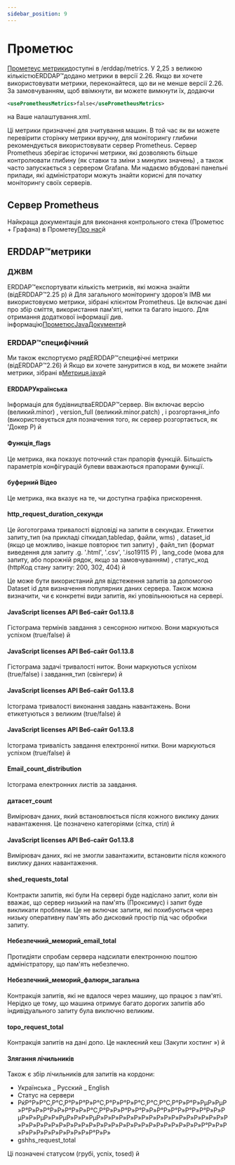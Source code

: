 ```yaml
---
sidebar_position: 9
---
```

# Прометюс

[Прометеус метрики](https://prometheus.io/)доступні в /erddap/metrics. У 2,25 з великою кількістюERDDAP™додано метрики в версії 2.26. Якщо ви хочете використовувати метрики, переконайтеся, що ви не менше версії 2.26. За замовчуванням, щоб ввімкнути, ви можете вимкнути їх, додаючи
```xml
<usePrometheusMetrics>false</usePrometheusMetrics>
```
на Ваше налаштування.xml.

Ці метрики призначені для зчитування машин. В той час як ви можете перевірити сторінку метрики вручну, для моніторингу глибини рекомендується використовувати сервер Prometheus. Сервер Prometheus зберігає історичні метрики, які дозволяють більше контролювати глибину (як ставки та зміни з минулих значень) , а також часто запускається з сервером Grafana. Ми надаємо вбудовані панельні прилади, які адміністратори можуть знайти корисні для початку моніторингу своїх серверів.

## Сервер Prometheus

Найкраща документація для виконання контрольного стека (Прометюс + Графана) в Прометеу[Про нас](https://github.com/ERDDAP/erddap/blob/main/docker/prometheus/README.md)й

## ERDDAP™метрики

### ДЖВМ

ERDDAP™експортувати кількість метриків, які можна знайти (відERDDAP™2.25 р) й Для загального моніторингу здоров’я ІМВ ми використовуємо метрики, зібрані клієнтом Prometheus. Це включає дані про збір сміття, використання пам'яті, нитки та багато іншого. Для отримання додаткової інформації див. інформацію[ПрометюсJavaДокументи](https://prometheus.github.io/client_java/instrumentation/jvm/)й

### ERDDAP™специфічний

Ми також експортуємо рядERDDAP™специфічні метрики (відERDDAP™2.26) й Якщо ви хочете зануритися в код, ви можете знайти метрики, зібрані в[Метриця.java](https://github.com/ERDDAP/erddap/blob/main/WEB-INF/classes/gov/noaa/pfel/erddap/util/Metrics.java)й

#### ERDDAPУкраїнська

Інформація для будівництваERDDAP™сервер. Він включає версію (великий.minor) , version_full (великий.minor.patch) , і розгортання_info (використовується для позначення того, як сервер розгортається, як 'Докер Р) й

#### Функція_flags

Це метрика, яка показує поточний стан прапорів функцій. Більшість параметрів конфігурацій булеви вважаються прапорами функції.

#### буферний Відео

Це метрика, яка вказує на те, чи доступна графіка прискорення.

#### http_request_duration_секунди

Це йоготограма тривалості відповіді на запити в секундах. Етикетки запиту_тип (на прикладі сіткидап,tabledap, файли, wms) , dataset_id (якщо це можливо, інакше повторює тип запиту) , файл_тип (формат виведення для запиту .g. '.html', '.csv', '.iso19115 Р) , lang_code (мова для запиту, або порожній рядок, якщо за замовчуванням) , статус_код (httpКод стану запиту: 200, 302, 404) й

Це може бути використаний для відстеження запитів за допомогою Dataset id для визначення популярних даних сервера. Також можна визначити, чи є конкретні види запитів, які уповільнюються на сервері.

#### JavaScript licenses API Веб-сайт Go1.13.8

Гістограма термінів завдання з сенсорною ниткою. Вони маркуються успіхом (true/false) й

#### JavaScript licenses API Веб-сайт Go1.13.8

Гістограма задачі тривалості ниток. Вони маркуються успіхом (true/false) і завдання_тип (свінгери) й

#### JavaScript licenses API Веб-сайт Go1.13.8

Істограма тривалості виконання завдань навантажень. Вони етикетуються з великим (true/false) й

#### JavaScript licenses API Веб-сайт Go1.13.8

Істограма тривалість завдання електронної нитки. Вони маркуються успіхом (true/false) й

#### Email_count_distribution

Істограма електронних листів за завдання.

#### датасет_count

Вимірювач даних, який встановлюється після кожного виклику даних навантаження. Це позначено категоріями (сітка, стіл) й

#### JavaScript licenses API Веб-сайт Go1.13.8

Вимірювач даних, які не змогли завантажити, встановити після кожного виклику даних навантаження.

#### shed_requests_total

Контракти запитів, які були На сервері буде надіслано запит, коли він вважає, що сервер низький на пам'ять (Проксимус) і запит буде викликати проблеми. Це не включає запити, які похибуються через низьку оперативну пам'ять або дисковий простір під час обробки запиту.

#### Небезпечний_меморий_email_total

Протидіяти спробам сервера надсилати електронною поштою адміністратору, що пам'ять небезпечно.

#### Небезпечний_меморий_фалюри_загальна

Контракція запитів, які не вдалося через машину, що працює з пам'яті. Нерідко це тому, що машина отримує багато дорогих запитів або індивідуального запиту була виключно великим.

#### topo_request_total

Контракція запитів на дані допо. Це наклеєний кеш (Закупи хостинг ») й

#### Злягання лічильників

Також є збір лічильників для запитів на кордони:

 - Українська _ Русский _ English
 - Статус на сервери
 - РќР°Р»Р°С‚Р°С‚Р°Р»Р°Р»Р°С‚Р°Р»Р°Р»Р°С‚Р°С‚Р°С‚Р°Р»Р°Р»РμР»РμР»Р°Р»Р»Р°Р»Р»Р°Р»Р»Р°С‚Р°Р»Р»Р°Р»Р°Р»Р»Р°Р»Р°Р»Р°Р»Р°Р»Р»РμР»Р»РμР»Р»РμР»Р»Р»РμР»Р»Р»Р»Р»Р»Р»Р»Р»Р»Р»Р»Р»Р»Р»Р»Р»Р»Р»Р»Р»Р»Р»Р»Р»Р»Р»Р»Р»Р»Р»Р»Р»Р»Р»Р»Р»Р»Р»Р»Р»Р»Р°Р»Р»Р»Р»Р»Р»Р»Р»Р»Р»Р»Р»Р°Р»Р»
 - gshhs_request_total

Ці позначені статусом (грубі, успіх, tosed) й
